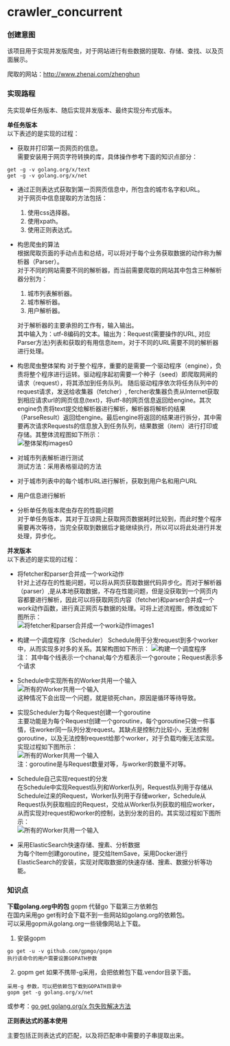 # crawler_concurrent    

### 创建意图    

该项目用于实现并发版爬虫，对于网站进行有些数据的提取、存储、查找、以及页面展示。    

爬取的网站：http://www.zhenai.com/zhenghun    

### 实现路程    

先实现单任务版本、随后实现并发版本、最终实现分布式版本。 

**单任务版本**    
以下表述的是实现的过程：

* 获取并打印第一页网页的信息。  
  需要安装用于网页字符转换的库，具体操作参考下面的知识点部分：    
```
get -g -v golang.org/x/text    
get -g -v golang.org/x/net
```
* 通过正则表达式获取到第一页网页信息中，所包含的城市名字和URL。  
  对于网页中信息提取的方法包括：    
  1. 使用css选择器。    
  2. 使用xpath。    
  3. 使用正则表达式。    
  
 
* 构思爬虫的算法    
  根据爬取页面的手动点击和总结，可以将对于每个业务获取数据的动作称为解析器（Parser）。    
  对于不同的网站需要不同的解析器，而当前需要爬取的网站其中包含三种解析器分别为：    
  1. 城市列表解析器。    
  2. 城市解析器。    
  3. 用户解析器。    
  
  对于解析器的主要承担的工作有，输入输出。    
  其中输入为：utf-8编码的文本。输出为：Request{需要操作的URL, 对应Parser方法}列表和获取的有用信息item，对于不同的URL需要不同的解析器进行处理。    

* 构思爬虫整体架构
  对于整个程序，重要的是需要一个驱动程序（engine），负责将整个程序进行运转。驱动程序起初需要一个种子（seed）即爬取网闸的请求（request），将其添加到任务队列。 随后驱动程序依次将任务队列中的request请求，发送给收集器（fetcher）, fercher收集器负责从Internet获取到相应请求url的网页信息(text)，将utf-8的网页信息返回给engine。其次engine负责将text提交给解析器进行解析，解析器将解析的结果（ParseResult）返回给engine。最后engine将返回的结果进行拆分，其中需要再次请求Requests的信息放入到任务队列，结果数据（item）进行打印或存储。其整体流程图如下所示：    
  ![整体架构images0](https://github.com/Clodfisher/crawler_concurrent/raw/master/readmeimages/images0.jpg)     

* 对城市列表解析进行测试      
  测试方法：采用表格驱动的方法    

* 对于城市列表中的每个城市URL进行解析，获取到用户名和用户URL        

* 用户信息进行解析    

* 分析单任务版本爬虫存在的性能问题    
  对于单任务版本，其对于互谅网上获取网页数据耗时比较到，而此时整个程序需要再次等待，当完全获取到数据后才能继续执行，所以可以将此处进行并发处理，异步化。   

**并发版本**    
以下表述的是实现的过程：    

* 将fetcher和parser合并成一个work动作    
针对上述存在的性能问题，可以将从网页获取数据代码异步化。而对于解析器（parser）,是从本地获取数据，不存在性能问题，但是没获取到一个网页内容都要进行解析，因此可以将获取网页内容（fetcher)和parser合并成一个work动作函数，进行真正网页与数据的处理。可将上述流程图，修改成如下图所示：    
![将fetcher和parser合并成一个work动作images1](https://github.com/Clodfisher/crawler_concurrent/raw/master/readmeimages/images1.jpg)         

* 构建一个调度程序（Scheduler）
  Schedule用于分发request到多个worker中，从而实现多对多的关系。其架构图如下所示：
![构建一个调度程序](https://github.com/Clodfisher/crawler_concurrent/raw/master/readmeimages/images2.jpg)   
注： 其中每个线表示一个chanal;每个方框表示一个goroute；Request表示多个请求   

* Schedule中实现所有的Worker共用一个输入       
![所有的Worker共用一个输入](https://github.com/Clodfisher/crawler_concurrent/raw/master/readmeimages/images3.jpg)   
  这种情况下会出现一个问题，就是锁死chan，原因是循环等待导致。    

* 实现Scheduler为每个Request创建一个goroutine      
  主要功能是为每个Request创建一个goroutine，每个goroutine只做一件事情，往worker同一队列分发request。其缺点是控制力比较小，无法控制goroutine，以及无法控制request给那个worker，对于负载均衡无法实现。实现过程如下图所示：    
![所有的Worker共用一个输入](https://github.com/Clodfisher/crawler_concurrent/raw/master/readmeimages/images4.jpg)      
注：goroutine是与Request数量对等，与worker的数量不对等。    

* Schedule自己实现request的分发    
  在Schedule中实现Request队列和Worker队列，Request队列用于存储从Schedule过来的Request，Worker队列用于存储worker，Schedule从Request队列获取相应的Request，交给从Worker队列获取的相应worker，从而实现对request和worker的控制，达到分发的目的。其实现过程如下图所示：    
![所有的Worker共用一个输入](https://github.com/Clodfisher/crawler_concurrent/raw/master/readmeimages/images5.jpg)      
   
* 采用ElasticSearch快速存储、搜素、分析数据    
  为每个Item创建goroutine，提交给ItemSave，采用Docker进行ElasticSearch的安装，实现对爬取数据的快速存储、搜素、数据分析等功能。    

   


### 知识点    

**下载golang.org中的包**
gopm 代替go 下载第三方依赖包    
在国内采用go get有时会下载不到一些网站如golang.org的依赖包。    
可以采用gopm从golang.org一些镜像网站上下载。    
1. 安装gopm    
```
go get -u -v github.com/gpmgo/gopm
执行该命令的用户需要设置GOPATH参数
```
2. gopm get 如果不携带-g采用，会把依赖包下载.vendor目录下面。    
```
采用-g 参数，可以把依赖包下载到GOPATH目录中 
gopm get -g golang.org/x/net   
```

或参考：[go get golang.org/x 包失败解决方法](https://blog.csdn.net/alexwoo0501/article/details/73409917)

**正则表达式的基本使用**    

主要包括正则表达式的匹配，以及将匹配串中需要的子串提取出来。

